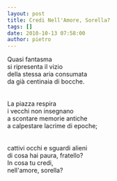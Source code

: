```yaml
---
layout: post
title: Credi Nell'Amore, Sorella?
tags: []
date: 2010-10-13 07:58:00
author: pietro
---
```

Quasi fantasma<br/>si ripresenta il vizio<br/>della stessa aria consumata<br/>da già centinaia di bocche.<br/><br/><br/>La piazza respira<br/>i vecchi non insegnano<br/>a scontare memorie antiche<br/>a calpestare lacrime di epoche;<br/><br/><br/>cattivi occhi e sguardi alieni<br/>di cosa hai paura, fratello?<br/>In cosa tu credi,<br/>nell'amore, sorella?<br/>
